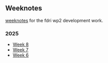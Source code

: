 ## Weeknotes

[weeknotes](https://www.doingweeknotes.com/) for the fdri wp2 development work.

### 2025
- [Week 8](2025/08.md)
- [Week 7](2025/07.md)
- [Week 6](2025/06.md)
